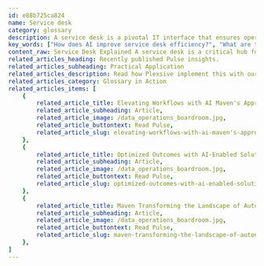 ```yaml
---
id: e88b725ca824
name: Service desk
category: glossary
description: A service desk is a pivotal IT interface that ensures operational continuity by managing incidents and service changes through advanced, often AI-enhanced, ticketing systems and user support channels.
key_words: ["How does AI improve service desk efficiency?", "What are the business benefits of using cloud-based service desks?", "Can a service desk help identify IT support gaps in real-time?", "How does service desk ticketing enhance IT incident management?", "What role does a service desk play in managing IT outages and service changes?", "How can service desks increase user engagement and productivity?", "What are the benefits of integrating machine learning with service desks?", "How do service desk solutions customize workflow for better management?", "What self-service capabilities do modern service desks offer?", "How does a service desk contribute to strategic business growth?"]
content_raw: Service Desk Explained A service desk is a critical hub for resolution and communication within the realm of Information Technology services, serving as an interface between the provider and the users. Designed to handle regular IT incidents, disturbances including outages, and both planned and unexpected service alterations, service desks play an integral role in ensuring smooth operations in a technology-dependent business environment. Service desks employ a ticketing system to manage their responsibilities, catering to both internal support departments and user-facing interactions. With the evolution and integration of cutting-edge technologies, modern service desks incorporate cloud-based and AI-driven software to manage workloads more effectively. The Business Value of a Service Desk The advantages of an optimally managed service desk, especially ones reliant on cloud or AI-powered ticket management systems, are manifold. Improved Resolution Speeds An efficient support escalation path helps decrease employee time spent on IT related issues, increasing productivity. Gap Identification Service desks can instantly pinpoint support gaps, offering actionable insight to improve the overall user journey. Enhanced User Engagement The process of resolving issues can be made user-friendly with personalized greetings, automated communications, and pre-crafted responses. Efficiency in Workflow Service desk programs allow for customization of ticket categories and automatic routing, ensuring efficient management and escalation of user requests. Management Reporting Comprehensive tracking and easy-to-use dashboards grant management an overview of all service requests, facilitating informed decision-making. Versatile Access Points Service desks can gather tickets from multiple user touchpoints including phone, web portal, email, endpoint monitors, or mobile apps. Self-Service By providing intuitive self-service features, service desks help users tackle minor problems independently, making them more productive. In summary, a service desk is more than a troubleshooting mechanism. It is a strategic asset that helps businesses unlock incredible productivity levels and aids in delivering elite technology solutions for the modern world.
related_articles_heading: Recently published Pulse insights.
related_articles_subheading: Practical Application
related_articles_description: Read how Plexsive implement this with our clients.
related_articles_category: Glossary in Action
related_articles_items: [
	{
		related_article_title: Elevating Workflows with AI Maven's Approach,
		related_article_subheading: Article,
		related_article_image: /data_operations_boardroom.jpg,
		related_article_buttontext: Read Pulse,
		related_article_slug: elevating-workflows-with-ai-maven's-approach
	},
	{
		related_article_title: Optimized Outcomes with AI-Enabled Solutions,
		related_article_subheading: Article,
		related_article_image: /data_operations_boardroom.jpg,
		related_article_buttontext: Read Pulse,
		related_article_slug: optimized-outcomes-with-ai-enabled-solutions
	},
	{
		related_article_title: Maven Transforming the Landscape of Autonomous Vehicles,
		related_article_subheading: Article,
		related_article_image: /data_operations_boardroom.jpg,
		related_article_buttontext: Read Pulse,
		related_article_slug: maven-transforming-the-landscape-of-autonomous-vehicles
	},
]
---
```

